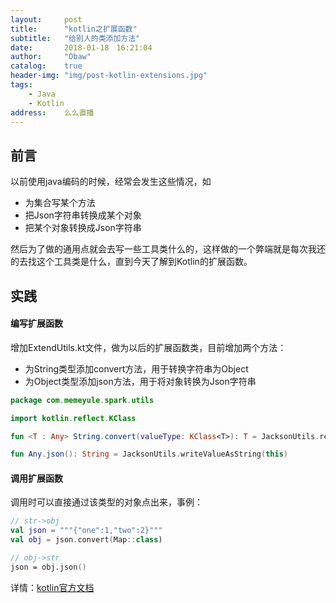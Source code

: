 ```yaml
---
layout:     post
title:      "kotlin之扩展函数"
subtitle:   "给别人的类添加方法"
date:       2018-01-18　16:21:04
author:     "Obaw"
catalog:    true
header-img: "img/post-kotlin-extensions.jpg"
tags:
    - Java
    - Kotlin
address:    么么直播
---
```


## 前言
以前使用java编码的时候，经常会发生这些情况，如

  - 为集合写某个方法
  - 把Json字符串转换成某个对象
  - 把某个对象转换成Json字符串

然后为了做的通用点就会去写一些工具类什么的，这样做的一个弊端就是每次我还的去找这个工具类是什么，直到今天了解到Kotlin的扩展函数。

## 实践
#### 编写扩展函数
增加ExtendUtils.kt文件，做为以后的扩展函数类，目前增加两个方法：
- 为String类型添加convert方法，用于转换字符串为Object
- 为Object类型添加json方法，用于将对象转换为Json字符串

```Kotlin
package com.memeyule.spark.utils

import kotlin.reflect.KClass

fun <T : Any> String.convert(valueType: KClass<T>): T = JacksonUtils.readValue(this, valueType)

fun Any.json(): String = JacksonUtils.writeValueAsString(this)
```

#### 调用扩展函数
调用时可以直接通过该类型的对象点出来，事例：
```Kotlin
// str->obj
val json = """{"one":1,"two":2}"""
val obj = json.convert(Map::class)

// obj->str
json = obj.json()
```

详情：[kotlin官方文档](http://kotlinlang.org/docs/reference/extensions.html)
